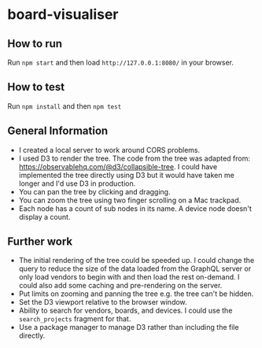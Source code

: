 # board-visualiser

## How to run

Run `npm start` and then load `http://127.0.0.1:8080/` in your browser.

## How to test

Run `npm install` and then `npm test`

## General Information

- I created a local server to work around CORS problems.
- I used D3 to render the tree. The code from the tree was adapted from: https://observablehq.com/@d3/collapsible-tree. I could have implemented the tree directly using D3 but it would have taken me longer and I'd use D3 in production.
- You can pan the tree by clicking and dragging.
- You can zoom the tree using two finger scrolling on a Mac trackpad.
- Each node has a count of sub nodes in its name. A device node doesn't display a count.

## Further work

- The initial rendering of the tree could be speeded up. I could change the query to reduce the size of the data loaded from the GraphQL server or only load vendors to begin with and then load the rest on-demand. I could also add some caching and pre-rendering on the server.
- Put limits on zooming and panning the tree e.g. the tree can't be hidden.
- Set the D3 viewport relative to the browser window.
- Ability to search for vendors, boards, and devices. I could use the `search_projects` fragment for that.
- Use a package manager to manage D3 rather than including the file directly.
